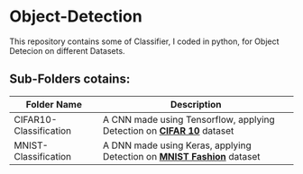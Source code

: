 # __Object-Detection__

This repository contains some of Classifier, I coded in python, for Object Detecion on different Datasets.

## __Sub-Folders cotains__:

Folder Name  | Description
------------ | -------------
CIFAR10-Classification | A CNN made using Tensorflow, applying Detection on **[CIFAR 10](https://www.cs.toronto.edu/~kriz/cifar.html)** dataset
MNIST-Classification | A DNN made using Keras, applying Detection on **[MNIST Fashion](https://www.tensorflow.org/datasets/catalog/fashion_mnist)** dataset

